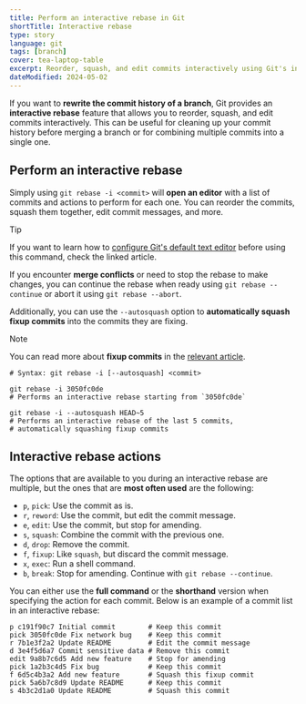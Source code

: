 ```yaml
---
title: Perform an interactive rebase in Git
shortTitle: Interactive rebase
type: story
language: git
tags: [branch]
cover: tea-laptop-table
excerpt: Reorder, squash, and edit commits interactively using Git's interactive rebase feature.
dateModified: 2024-05-02
---
```


If you want to **rewrite the commit history of a branch**, Git provides an **interactive rebase** feature that allows you to reorder, squash, and edit commits interactively. This can be useful for cleaning up your commit history before merging a branch or for combining multiple commits into a single one.

## Perform an interactive rebase

Simply using `git rebase -i <commit>` will **open an editor** with a list of commits and actions to perform for each one. You can reorder the commits, squash them together, edit commit messages, and more.

> [!TIP]
>
> If you want to learn how to [configure Git's default text editor](/git/s/configure-default-text-editor) before using this command, check the linked article.

If you encounter **merge conflicts** or need to stop the rebase to make changes, you can continue the rebase when ready using `git rebase --continue` or abort it using `git rebase --abort`.

Additionally, you can use the `--autosquash` option to **automatically squash fixup commits** into the commits they are fixing.

> [!NOTE]
>
> You can read more about **fixup commits** in the [relevant article](/git/s/create-fixup-commit).

```shell
# Syntax: git rebase -i [--autosquash] <commit>

git rebase -i 3050fc0de
# Performs an interactive rebase starting from `3050fc0de`

git rebase -i --autosquash HEAD~5
# Performs an interactive rebase of the last 5 commits,
# automatically squashing fixup commits
```

## Interactive rebase actions

The options that are available to you during an interactive rebase are multiple, but the ones that are **most often used** are the following:

- `p`, `pick`: Use the commit as is.
- `r`, `reword`: Use the commit, but edit the commit message.
- `e`, `edit`: Use the commit, but stop for amending.
- `s`, `squash`: Combine the commit with the previous one.
- `d`, `drop`: Remove the commit.
- `f`, `fixup`: Like `squash`, but discard the commit message.
- `x`, `exec`: Run a shell command.
- `b`, `break`: Stop for amending. Continue with `git rebase --continue`.

You can either use the **full command** or the **shorthand** version when specifying the action for each commit. Below is an example of a commit list in an interactive rebase:

```shell [git-rebase-todo]
p c191f90c7 Initial commit        # Keep this commit
pick 3050fc0de Fix network bug    # Keep this commit
r 7b1e3f2a2 Update README         # Edit the commit message
d 3e4f5d6a7 Commit sensitive data # Remove this commit
edit 9a8b7c6d5 Add new feature    # Stop for amending
pick 1a2b3c4d5 Fix bug            # Keep this commit
f 6d5c4b3a2 Add new feature       # Squash this fixup commit
pick 5a6b7c8d9 Update README      # Keep this commit
s 4b3c2d1a0 Update README         # Squash this commit
```
